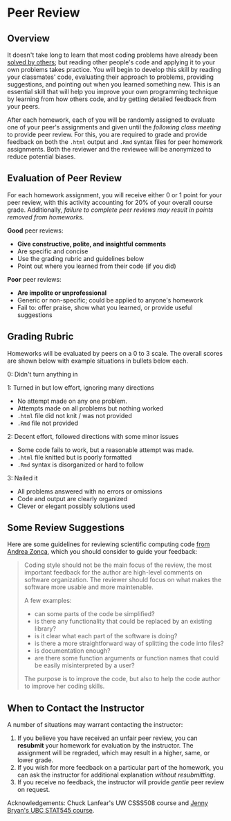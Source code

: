 # Peer Review

## Overview

It doesn't take long to learn that most coding problems have already been [solved by others](http://www.stackoverflow.com); but reading other people's code and applying it to your own problems takes practice. You will begin to develop this skill by reading your classmates' code, evaluating their approach to problems, providing suggestions, and pointing out when you learned something new. This is an essential skill that will help you improve your own programming technique by learning from how others code, and by getting detailed feedback from your peers.  

After each homework, each of you will be randomly assigned to evaluate one of your peer's assignments and given until the *following class meeting* to provide peer review. For this, you are required to grade and provide feedback on both the `.html` output and `.Rmd` syntax files for peer homework assignments. Both the reviewer and the reviewee will be anonymized to reduce potential biases.

## Evaluation of Peer Review
For each homework assignment, you will receive either 0 or 1 point for your peer review, with this activity accounting for 20% of your overall course grade. Additionally, *failure to complete peer reviews may result in points removed from homeworks.*

**Good** peer reviews:

* **Give constructive, polite, and insightful comments**
* Are specific and concise
* Use the grading rubric and guidelines below
* Point out where you learned from their code (if you did)

**Poor** peer reviews:

* **Are impolite or unprofessional**
* Generic or non-specific; could be applied to anyone's homework
* Fail to: offer praise, show what you learned, or provide useful suggestions

## Grading Rubric
Homeworks will be evaluated by peers on a 0 to 3 scale. The overall scores are 
shown below with example situations in bullets below each.

0: Didn't turn anything in

1: Turned in but low effort, ignoring many directions

  * No attempt made on any one problem.
  * Attempts made on all problems but nothing worked
  * `.html` file did not knit / was not provided
  * `.Rmd` file not provided
  
2: Decent effort, followed directions with some minor issues

  * Some code fails to work, but a reasonable attempt was made.
  * `.html` file knitted but is poorly formatted
  * `.Rmd` syntax is disorganized or hard to follow
  
3: Nailed it

  * All problems answered with no errors or omissions
  * Code and output are clearly organized
  * Clever or elegant possibly solutions used

## Some Review Suggestions
Here are some guidelines for reviewing scientific computing code [from Andrea Zonca](https://zonca.github.io/2014/08/code-review-for-scientific-computing.html), which you should consider to guide your feedback:

> Coding style should not be the main focus of the review, the most important feedback for the author are high-level comments on software organization. The reviewer should focus on what makes the software more usable and more maintenable.
>
> A few examples:
>
>    * can some parts of the code be simplified?
>    * is there any functionality that could be replaced by an existing library?
>    * is it clear what each part of the software is doing?
>    * is there a more straightforward way of splitting the code into files?
>    * is documentation enough?
>    * are there some function arguments or function names that could be easily misinterpreted by a user?
>
> The purpose is to improve the code, but also to help the code author to improve her coding skills.

## When to Contact the Instructor
A number of situations may warrant contacting the instructor:

1. If you believe you have received an unfair peer review, you can **resubmit** your 
homework for evaluation by the instructor. The assignment will be regraded, which may
result in a higher, same, or lower grade.
2. If you wish for more feedback on a particular part of the homework, you can ask
the instructor for additional explanation *without resubmitting*.
3. If you receive no feedback, the instructor will provide *gentle* peer review on request.

Acknowledgements: Chuck Lanfear's UW CSSS508 course and [Jenny Bryan's UBC STAT545 course](http://stat545.com/peer-review02_peer-evaluation-guidelines.html).
